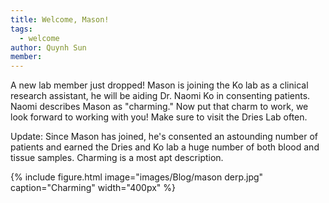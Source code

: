 ```yaml
---
title: Welcome, Mason! 
tags:
  - welcome
author: Quynh Sun
member: 
---
```


A new lab member just dropped! Mason is joining the Ko lab as a clinical research assistant, he will be aiding Dr. Naomi Ko in consenting patients. Naomi describes Mason as "charming." Now put that charm to work, we look forward to working with you! Make sure to visit the Dries Lab often. 

Update: Since Mason has joined, he's consented an astounding number of patients and earned the Dries and Ko lab a huge number of both blood and tissue samples. Charming is a most apt description. 

{%
  include figure.html
  image="images/Blog/mason derp.jpg"
  caption="Charming"
  width="400px"
%}

